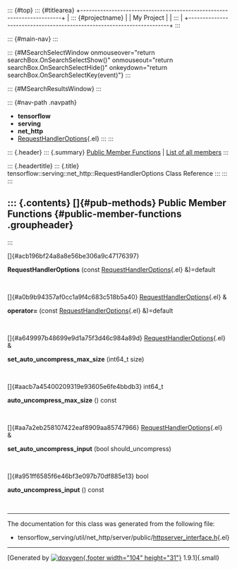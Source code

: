 ::: {#top}
::: {#titlearea}
+-----------------------------------------------------------------------+
| ::: {#projectname}                                                    |
| My Project                                                            |
| :::                                                                   |
+-----------------------------------------------------------------------+
:::

::: {#main-nav}
:::

::: {#MSearchSelectWindow onmouseover="return searchBox.OnSearchSelectShow()" onmouseout="return searchBox.OnSearchSelectHide()" onkeydown="return searchBox.OnSearchSelectKey(event)"}
:::

::: {#MSearchResultsWindow}
:::

::: {#nav-path .navpath}
-   **tensorflow**
-   **serving**
-   **net\_http**
-   [RequestHandlerOptions](classtensorflow_1_1serving_1_1net__http_1_1RequestHandlerOptions.html){.el}
:::
:::

::: {.header}
::: {.summary}
[Public Member Functions](#pub-methods) \| [List of all
members](classtensorflow_1_1serving_1_1net__http_1_1RequestHandlerOptions-members.html)
:::

::: {.headertitle}
::: {.title}
tensorflow::serving::net\_http::RequestHandlerOptions Class Reference
:::
:::
:::

::: {.contents}
[]{#pub-methods} Public Member Functions {#public-member-functions .groupheader}
----------------------------------------
:::

[]{#acb196bf24a8a8e56be306a9c47176397}  

**RequestHandlerOptions** (const
[RequestHandlerOptions](classtensorflow_1_1serving_1_1net__http_1_1RequestHandlerOptions.html){.el}
&)=default

 

[]{#a0b9b94357af0cc1a9f4c683c518b5a40}
[RequestHandlerOptions](classtensorflow_1_1serving_1_1net__http_1_1RequestHandlerOptions.html){.el}
& 

**operator=** (const
[RequestHandlerOptions](classtensorflow_1_1serving_1_1net__http_1_1RequestHandlerOptions.html){.el}
&)=default

 

[]{#a649997b48699e9d1a75f3d46c984a89d}
[RequestHandlerOptions](classtensorflow_1_1serving_1_1net__http_1_1RequestHandlerOptions.html){.el}
& 

**set\_auto\_uncompress\_max\_size** (int64\_t size)

 

[]{#aacb7a45400209319e93605e6fe4bbdb3} int64\_t 

**auto\_uncompress\_max\_size** () const

 

[]{#aa7a2eb258107422eaf8909aa85747966}
[RequestHandlerOptions](classtensorflow_1_1serving_1_1net__http_1_1RequestHandlerOptions.html){.el}
& 

**set\_auto\_uncompress\_input** (bool should\_uncompress)

 

[]{#a951ff6585f6e46bf3e097b70df885e13} bool 

**auto\_uncompress\_input** () const

 

------------------------------------------------------------------------

The documentation for this class was generated from the following file:

-   tensorflow\_serving/util/net\_http/server/public/[httpserver\_interface.h](httpserver__interface_8h_source.html){.el}

------------------------------------------------------------------------

[Generated by [![doxygen](doxygen.svg){.footer width="104"
height="31"}](https://www.doxygen.org/index.html) 1.9.1]{.small}
